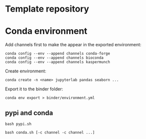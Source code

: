 # Template repository


# Conda environment

Add channels first to make the appear in the exported environment:
```
conda config --env --append channels conda-forge
conda config --env --append channels bioconda
conda config --env --append channels kaspermunch
```

Create environment:
```
conda create -n <name> jupyterlab pandas seaborn ...
```

Export it to the binder folder:
```
conda env export > binder/environment.yml
```


## pypi and conda

```
bash pypi.sh
```

```
bash conda.sh [-c channel -c channel ...]
```
